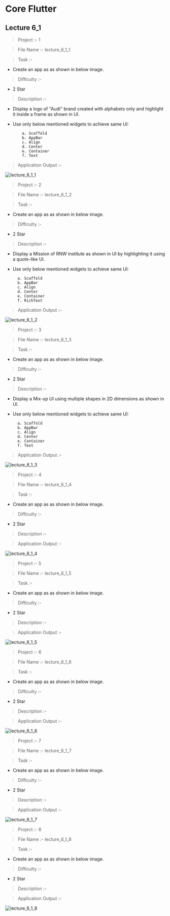 # Core Flutter

## Lecture 6_1

> Project :- 1

> File Name :- lecture_6_1_1

> Task :-

- Create an app as as shown in below image.

> Difficulty :-

- 2 Star

> Description :-

- Display a logo of "Audi" brand created with alphabets only and highlight it inside a frame as shown in UI. 
- Use only below mentioned widgets to achieve same UI:

          a. Scaffold 
          b. AppBar 
          c. Align 
          d. Center 
          e. Container 
          f. Text 

> Application Output :-

![lecture_6_1_1](https://user-images.githubusercontent.com/114165239/215963822-90223b9e-db98-42b5-8da9-e1fb188358db.png)

> Project :- 2

> File Name :- lecture_6_1_2

> Task :-

- Create an app as as shown in below image.

> Difficulty :-

- 2 Star

> Description :-

- Display a Mission of RNW institute as shown in UI by highlighting it using a quote-like UI. 
- Use only below mentioned widgets to achieve same UI: 

        a. Scaffold 
        b. AppBar 
        c. Align 
        d. Center 
        e. Container 
        f. RichText 

> Application Output :-

![lecture_6_1_2](https://user-images.githubusercontent.com/114165239/215963873-aa237d04-570b-42c8-ab4d-eeda9c81f5f0.png)

> Project :- 3

> File Name :- lecture_6_1_3

> Task :-

- Create an app as as shown in below image.

> Difficulty :-

- 2 Star

> Description :-

- Display a Mix-up UI using multiple shapes in 2D dimensions as shown in Ul. 
- Use only below mentioned widgets to achieve same UI: 

        a. Scaffold 
        b. AppBar 
        c. Align 
        d. Center 
        e. Container 
        f. Text 

> Application Output :-

![lecture_6_1_3](https://user-images.githubusercontent.com/114165239/215963890-89208648-1004-404e-9a60-36b4641abb1a.png)

> Project :- 4

> File Name :- lecture_6_1_4

> Task :-

- Create an app as as shown in below image.

> Difficulty :-

- 2 Star

> Description :-


> Application Output :-

![lecture_6_1_4](https://user-images.githubusercontent.com/114165239/216767635-cef6d644-d12c-45da-b94f-be17d598c58e.png)

> Project :- 5

> File Name :- lecture_6_1_5

> Task :-

- Create an app as as shown in below image.

> Difficulty :-

- 2 Star

> Description :-


> Application Output :-

![lecture_6_1_5](https://user-images.githubusercontent.com/114165239/216767639-ce3b8067-64c9-49a8-9d5e-8218d9d035ca.png)

> Project :- 6

> File Name :- lecture_6_1_6

> Task :-

- Create an app as as shown in below image.

> Difficulty :-

- 2 Star

> Description :-

> Application Output :-

![lecture_6_1_6](https://user-images.githubusercontent.com/114165239/216767652-2b3e4550-3613-4d33-b794-069bcd11f938.png)

> Project :- 7

> File Name :- lecture_6_1_7

> Task :-

- Create an app as as shown in below image.

> Difficulty :-

- 2 Star

> Description :-

> Application Output :-

![lecture_6_1_7](https://user-images.githubusercontent.com/114165239/216767660-56f7ded0-8da7-4d14-bdcc-04c7f52d662a.png)

> Project :- 8 

> File Name :- lecture_6_1_8

> Task :-

- Create an app as as shown in below image.

> Difficulty :-

- 2 Star

> Description :-


> Application Output :-

![lecture_6_1_8](https://user-images.githubusercontent.com/114165239/216767670-b45bbfb0-b8ff-456b-b54b-89337828ff4c.png)
